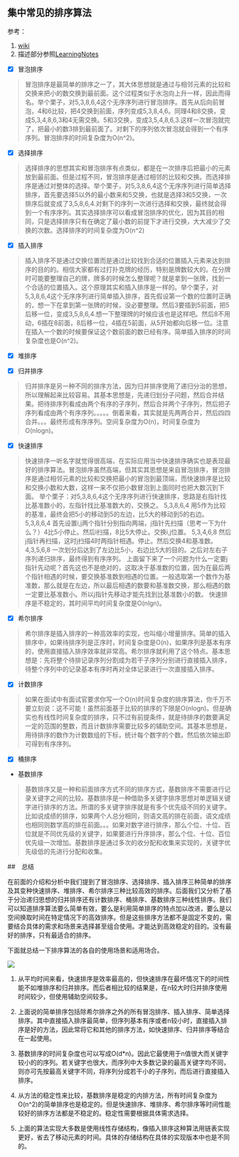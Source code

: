 ## 集中常见的排序算法

参考：
1. [wiki](https://zh.wikipedia.org/wiki/%E6%8E%92%E5%BA%8F%E7%AE%97%E6%B3%95)
2. 描述部分参照[LearningNotes](https://github.com/francistao/LearningNotes/blob/master/Part3/Algorithm/Sort/%E9%9D%A2%E8%AF%95%E4%B8%AD%E7%9A%84%2010%20%E5%A4%A7%E6%8E%92%E5%BA%8F%E7%AE%97%E6%B3%95%E6%80%BB%E7%BB%93.md)

* [X] 冒泡排序
> 冒泡排序是最简单的排序之一了，其大体思想就是通过与相邻元素的比较和交换来把小的数交换到最前面。这个过程类似于水泡向上升一样，因此而得名。举个栗子，对5,3,8,6,4这个无序序列进行冒泡排序。首先从后向前冒泡，4和6比较，把4交换到前面，序列变成5,3,8,4,6。同理4和8交换，变成5,3,4,8,6,3和4无需交换。5和3交换，变成3,5,4,8,6,3.这样一次冒泡就完了，把最小的数3排到最前面了。对剩下的序列依次冒泡就会得到一个有序序列。冒泡排序的时间复杂度为O(n^2)。

* [X] 选择排序
> 选择排序的思想其实和冒泡排序有点类似，都是在一次排序后把最小的元素放到最前面。但是过程不同，冒泡排序是通过相邻的比较和交换。而选择排序是通过对整体的选择。举个栗子，对5,3,8,6,4这个无序序列进行简单选择排序，首先要选择5以外的最小数来和5交换，也就是选择3和5交换，一次排序后就变成了3,5,8,6,4.对剩下的序列一次进行选择和交换，最终就会得到一个有序序列。其实选择排序可以看成冒泡排序的优化，因为其目的相同，只是选择排序只有在确定了最小数的前提下才进行交换，大大减少了交换的次数。选择排序的时间复杂度为O(n^2)

* [X] 插入排序
> 插入排序不是通过交换位置而是通过比较找到合适的位置插入元素来达到排序的目的的。相信大家都有过打扑克牌的经历，特别是牌数较大的。在分牌时可能要整理自己的牌，牌多的时候怎么整理呢？就是拿到一张牌，找到一个合适的位置插入。这个原理其实和插入排序是一样的。举个栗子，对5,3,8,6,4这个无序序列进行简单插入排序，首先假设第一个数的位置时正确的，想一下在拿到第一张牌的时候，没必要整理。然后3要插到5前面，把5后移一位，变成3,5,8,6,4.想一下整理牌的时候应该也是这样吧。然后8不用动，6插在8前面，8后移一位，4插在5前面，从5开始都向后移一位。注意在插入一个数的时候要保证这个数前面的数已经有序。简单插入排序的时间复杂度也是O(n^2)。

* [X] 堆排序

* [X] 归并排序
> 归并排序是另一种不同的排序方法，因为归并排序使用了递归分治的思想，所以理解起来比较容易。其基本思想是，先递归划分子问题，然后合并结果。把待排序列看成由两个有序的子序列，然后合并两个子序列，然后把子序列看成由两个有序序列。。。。。倒着来看，其实就是先两两合并，然后四四合并。。。最终形成有序序列。空间复杂度为O(n)，时间复杂度为O(nlogn)。

* [X] 快速排序
> 快速排序一听名字就觉得很高端，在实际应用当中快速排序确实也是表现最好的排序算法。冒泡排序虽然高端，但其实其思想是来自冒泡排序，冒泡排序是通过相邻元素的比较和交换把最小的冒泡到最顶端，而快速排序是比较和交换小数和大数，这样一来不仅把小数冒泡到上面同时也把大数沉到下面。
  举个栗子：对5,3,8,6,4这个无序序列进行快速排序，思路是右指针找比基准数小的，左指针找比基准数大的，交换之。
  5,3,8,6,4 用5作为比较的基准，最终会把5小的移动到5的左边，比5大的移动到5的右边。
  5,3,8,6,4 首先设置i,j两个指针分别指向两端，j指针先扫描（思考一下为什么？）4比5小停止。然后i扫描，8比5大停止。交换i,j位置。
  5,3,4,6,8 然后j指针再扫描，这时j扫描4时两指针相遇。停止。然后交换4和基准数。
  4,3,5,6,8 一次划分后达到了左边比5小，右边比5大的目的。之后对左右子序列递归排序，最终得到有序序列。
  上面留下来了一个问题为什么一定要j指针先动呢？首先这也不是绝对的，这取决于基准数的位置，因为在最后两个指针相遇的时候，要交换基准数到相遇的位置。一般选取第一个数作为基准数，那么就是在左边，所以最后相遇的数要和基准数交换，那么相遇的数一定要比基准数小。所以j指针先移动才能先找到比基准数小的数。
  快速排序是不稳定的，其时间平均时间复杂度是O(nlgn)。

* [X] 希尔排序
> 希尔排序是插入排序的一种高效率的实现，也叫缩小增量排序。简单的插入排序中，如果待排序列是正序时，时间复杂度是O(n)，如果序列是基本有序的，使用直接插入排序效率就非常高。希尔排序就利用了这个特点。基本思想是：先将整个待排记录序列分割成为若干子序列分别进行直接插入排序，待整个序列中的记录基本有序时再对全体记录进行一次直接插入排序。

* [X] 计数排序
> 如果在面试中有面试官要求你写一个O(n)时间复杂度的排序算法，你千万不要立刻说：这不可能！虽然前面基于比较的排序的下限是O(nlogn)。但是确实也有线性时间复杂度的排序，只不过有前提条件，就是待排序的数要满足一定的范围的整数，而且计数排序需要比较多的辅助空间。其基本思想是，用待排序的数作为计数数组的下标，统计每个数字的个数。然后依次输出即可得到有序序列。

* [X] 桶排序

* 基数排序
> 基数排序又是一种和前面排序方式不同的排序方式，基数排序不需要进行记录关键字之间的比较。基数排序是一种借助多关键字排序思想对单逻辑关键字进行排序的方法。所谓的多关键字排序就是有多个优先级不同的关键字。比如说成绩的排序，如果两个人总分相同，则语文高的排在前面，语文成绩也相同则数学高的排在前面。。。如果对数字进行排序，那么个位、十位、百位就是不同优先级的关键字，如果要进行升序排序，那么个位、十位、百位优先级一次增加。基数排序是通过多次的收分配和收集来实现的，关键字优先级低的先进行分配和收集。

##　总结

在前面的介绍和分析中我们提到了冒泡排序、选择排序、插入排序三种简单的排序及其变种快速排序、堆排序、希尔排序三种比较高效的排序。后面我们又分析了基于分治递归思想的归并排序还有计数排序、桶排序、基数排序三种线性排序。我们可以知道排序算法要么简单有效，要么是利用简单排序的特点加以改进，要么是以空间换取时间在特定情况下的高效排序。但是这些排序方法都不是固定不变的，需要结合具体的需求和场景来选择甚至组合使用。才能达到高效稳定的目的。没有最好的排序，只有最适合的排序。

下面就总结一下排序算法的各自的使用场景和适用场合。

![](https://camo.githubusercontent.com/9602fa0fb65208b0f9e645028cdc36eccb37dc3a/687474703a2f2f7374617469632e636f646563656f2e636f6d2f696d616765732f323031362f30332f32663066356336623563376230303762303066306433333432376137306462302e706e67)


1. 从平均时间来看，快速排序是效率最高的，但快速排序在最坏情况下的时间性能不如堆排序和归并排序。而后者相比较的结果是，在n较大时归并排序使用时间较少，但使用辅助空间较多。

2. 上面说的简单排序包括除希尔排序之外的所有冒泡排序、插入排序、简单选择排序。其中直接插入排序最简单，但序列基本有序或者n较小时，直接插入排序是好的方法，因此常将它和其他的排序方法，如快速排序、归并排序等结合在一起使用。

3. 基数排序的时间复杂度也可以写成O(d*n)。因此它最使用于n值很大而关键字较小的的序列。若关键字也很大，而序列中大多数记录的最高关键字均不同，则亦可先按最高关键字不同，将序列分成若干小的子序列，而后进行直接插入排序。

4. 从方法的稳定性来比较，基数排序是稳定的内排方法，所有时间复杂度为O(n^2)的简单排序也是稳定的。但是快速排序、堆排序、希尔排序等时间性能较好的排序方法都是不稳定的。稳定性需要根据具体需求选择。

5. 上面的算法实现大多数是使用线性存储结构，像插入排序这种算法用链表实现更好，省去了移动元素的时间。具体的存储结构在具体的实现版本中也是不同的。